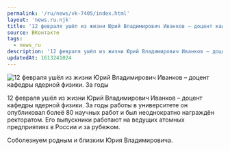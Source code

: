 ```yaml
---
permalink: '/ru/news/vk-7405/index.html'
layout: 'news.ru.njk'
title: '12 февраля ушёл из жизни Юрий Владимирович Иванков – доцент кафедры ядерной физики.'
source: ВКонтакте
tags:
  - news_ru
description: '12 февраля ушёл из жизни Юрий Владимирович Иванков – доцент кафедры ядерной физики.'
updatedAt: 1613241024
---
```

![12 февраля ушёл из жизни Юрий Владимирович Иванков – доцент кафедры ядерной физики. За годы](https://sun9-41.userapi.com/sun9-15/impg/zeK9wA1u9WSYSgUVf4qszkLtAHNACGxAwQTIaQ/4V-DTgI_VXs.jpg?size=250x291&quality=96&sign=9367efd2dcbbfd6d5d688e7f9705d0b0&c_uniq_tag=CzIXDiI9zwz7kucJGKsxNQZVNeZhULtFEpVnXUj_Z3M&type=album)

12 февраля ушёл из жизни Юрий Владимирович Иванков – доцент кафедры ядерной физики. За годы работы в университете он опубликовал болеё 80 научных работ и был неоднократно награждён ректоратом. Его выпускники работают на ведущих атомных предприятиях в России и за рубежом.

Соболезнуем родным и близким Юрия Владимировича.
